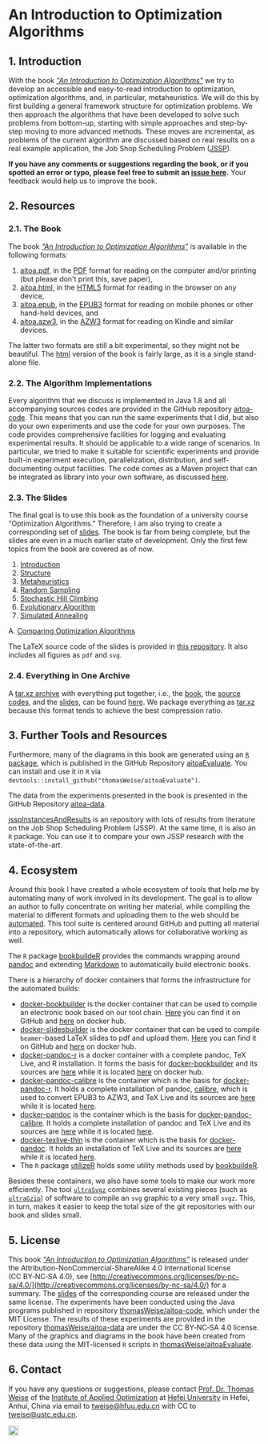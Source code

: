 # An Introduction to Optimization Algorithms

## 1. Introduction

With the book [*"An Introduction to Optimization Algorithms"*](http://thomasweise.github.io/aitoa/index.html) we try to develop an accessible and easy-to-read introduction to optimization, optimization algorithms, and, in particular, metaheuristics.
We will do this by first building a general framework structure for optimization problems.
We then approach the algorithms that have been developed to solve such problems from bottom-up, starting with simple approaches and step-by-step moving to more advanced methods.
These moves are incremental, as problems of the current algorithm are discussed based on real results on a real example application, the Job Shop Scheduling Problem ([JSSP](https://github.com/thomasWeise/jsspInstancesAndResults)).

**If you have any comments or suggestions regarding the book, or if you spotted an error or typo, please feel free to submit an [issue here](https://github.com/thomasWeise/aitoa/issues).**
Your feedback would help us to improve the book.

## 2. Resources

### 2.1. The Book

The book [*"An Introduction to Optimization Algorithms"*](http://thomasweise.github.io/aitoa/index.html) is available in the following formats:

1. [aitoa.pdf](http://thomasweise.github.io/aitoa/aitoa.pdf), in the [PDF](http://thomasweise.github.io/aitoa/aitoa.pdf) format for reading on the computer and/or printing (but please don't print this, save paper),
2. [aitoa.html](http://thomasweise.github.io/aitoa/aitoa.html), in the [HTML5](http://thomasweise.github.io/aitoa/aitoa.html) format for reading in the browser on any device,
3. [aitoa.epub](http://thomasweise.github.io/aitoa/aitoa.epub), in the [EPUB3](http://thomasweise.github.io/aitoa/aitoa.epub) format for reading on mobile phones or other hand-held devices, and
4. [aitoa.azw3](http://thomasweise.github.io/aitoa/aitoa.azw3), in the [AZW3](http://thomasweise.github.io/aitoa/aitoa.azw3) format for reading on Kindle and similar devices.

The latter two formats are still a bit experimental, so they might not be beautiful.
The [html](http://thomasweise.github.io/aitoa/aitoa.html) version of the book is fairly large, as it is a single stand-alone file.

### 2.2. The Algorithm Implementations

Every algorithm that we discuss is implemented in Java&nbsp;1.8 and all accompanying sources codes are provided in the GitHub repository [aitoa-code](http://github.com/thomasWeise/aitoa-code).
This means that you can run the same experiments that I did, but also do your own experiments and use the code for your own purposes.
The code provides comprehensive facilities for logging and evaluating experimental results.
It should be applicable to a wide range of scenarios.
In particular, we tried to make it suitable for scientific experiments and provide built-in experiment execution, parallelization, distribution, and self-documenting output facilities.
The code comes as a Maven project that can be integrated as library into your own software, as discussed [here](http://github.com/thomasWeise/aitoa-code).

### 2.3. The Slides

The final goal is to use this book as the foundation of a university course "Optimization Algorithms."
Therefore, I am also trying to create a corresponding set of [slides](https://thomasweise.github.io/aitoa-slides/).
The book is far from being complete, but the slides are even in a much earlier state of development.
Only the first few topics from the book are covered as of now.

1. [Introduction](https://thomasweise.github.io/aitoa-slides/01_introduction.pdf)
2. [Structure](https://thomasweise.github.io/aitoa-slides/02_structure.pdf)
3. [Metaheuristics](https://thomasweise.github.io/aitoa-slides/03_metaheuristics.pdf)
4. [Random Sampling](https://thomasweise.github.io/aitoa-slides/04_random_sampling.pdf)
5. [Stochastic Hill Climbing](https://thomasweise.github.io/aitoa-slides/05_stochastic_hill_climbing.pdf)
6. [Evolutionary Algorithm](https://thomasweise.github.io/aitoa-slides/06_evolutionary_algorithm.pdf)
7. [Simulated Annealing](https://thomasweise.github.io/aitoa-slides/07_simulated_annealing.pdf)

A. [Comparing Optimization Algorithms](https://thomasweise.github.io/aitoa-slides/A_comparing_optimization_algorithms.pdf)

The LaTeX source code of the slides is provided in [this repository](http://github.com/thomasWeise/aitoa-slides). 
It also includes all figures as `pdf` and `svg`.

### 2.4. Everything in One Archive

A [tar.xz archive](https://thomasweise.github.io/aitoa-slides/optimization_algorithms.tar.xz) with everything put together, i.e., the [book](http://thomasweise.github.io/aitoa/index.html), the [source codes](http://github.com/thomasWeise/aitoa-code), and the [slides](https://thomasweise.github.io/aitoa-slides/), can be found [here](https://thomasweise.github.io/aitoa-slides/optimization_algorithms.tar.xz).
We package everything as [tar.xz](https://thomasweise.github.io/aitoa-slides/optimization_algorithms.tar.xz) because this format tends to achieve the best compression ratio.

## 3. Further Tools and Resources

Furthermore, many of the diagrams in this book are generated using an [`R` package](http://github.com/thomasWeise/aitoaEvaluate), which is published in the GitHub Repository [aitoaEvaluate](http://github.com/thomasWeise/aitoaEvaluate).
You can install and use it in `R` via `devtools::install_github("thomasWeise/aitoaEvaluate")`.

The data from the experiments presented in the book is presented in the GitHub Repository [aitoa-data](http://github.com/thomasWeise/aitoa-data).

[jsspInstancesAndResults](https://github.com/thomasWeise/jsspInstancesAndResults) is an repository with lots of results from literature on the Job Shop Scheduling Problem (JSSP).
At the same time, it is also an `R` package.
You can use it to compare your own JSSP research with the state-of-the-art.

## 4. Ecosystem

Around this book I have created a whole ecosystem of tools that help me by automating many of work involved in its development.
The goal is to allow an author to fully concentrate on writing her material, while compiling the material to different formats and uploading them to the web should be [automated](https://www.linkedin.com/posts/thomas-weise-3297b139_thomasweisebookbuilder-activity-6593099811547906048-sUqT).
This tool suite is centered around GitHub and putting all material into a repository, which automatically allows for collaborative working as well.

The `R` package [bookbuildeR](http://github.com/thomasWeise/bookbuildeR) provides the commands wrapping around [pandoc](http://pandoc.org/) and extending [Markdown](http://pandoc.org/MANUAL.html#pandocs-markdown) to automatically build electronic books.

There is a hierarchy of docker containers that forms the infrastructure for the automated builds:

- [docker-bookbuilder](http://github.com/thomasWeise/docker-bookbuilder) is the docker container that can be used to compile an electronic book based on our tool chain. [Here](http://github.com/thomasWeise/docker-bookbuilder) you can find it on GitHub and [here](http://hub.docker.com/r/thomasweise/docker-bookbuilder/) on docker hub.
- [docker-slidesbuilder](http://github.com/thomasWeise/docker-slidesbuilder) is the docker container that can be used to compile `beamer`-based LaTeX slides to pdf and upload them. [Here](http://github.com/thomasWeise/docker-slidesbuilder) you can find it on GitHub and [here](http://hub.docker.com/r/thomasweise/docker-slidesbuilder/) on docker hub.
- [docker-pandoc-r](http://github.com/thomasWeise/docker-pandoc-r) is a docker container with a complete pandoc, TeX Live, and R installation. It forms the basis for [docker-bookbuilder](http://github.com/thomasWeise/docker-bookbuilder) and its sources are [here](http://github.com/thomasWeise/docker-pandoc-r) while it is located [here](http://hub.docker.com/r/thomasweise/docker-pandoc-r/) on docker hub.
- [docker-pandoc-calibre](http://github.com/thomasWeise/docker-pandoc-calibre) is the container which is the basis for [docker-pandoc-r](http://github.com/thomasWeise/docker-pandoc-r). It holds a complete installation of pandoc, [calibre](http://calibre-ebook.com), which is used to convert EPUB3 to AZW3, and TeX Live and its sources are [here](http://github.com/thomasWeise/docker-pandoc-calibre) while it is located [here](http://hub.docker.com/r/thomasweise/docker-pandoc-calibre/).
- [docker-pandoc](http://github.com/thomasWeise/docker-pandoc) is the container which is the basis for [docker-pandoc-calibre](http://github.com/thomasWeise/docker-pandoc-calibre). It holds a complete installation of pandoc and TeX Live and its sources are [here](http://github.com/thomasWeise/docker-pandoc) while it is located [here](http://hub.docker.com/r/thomasweise/docker-pandoc/).
- [docker-texlive-thin](http://github.com/thomasWeise/docker-texlive-thin) is the container which is the basis for [docker-pandoc](http://github.com/thomasWeise/docker-pandoc). It holds an installation of TeX Live and its sources are [here](http://github.com/thomasWeise/docker-texlive-thin) while it is located [here](http://hub.docker.com/r/thomasweise/docker-texlive-thin/).
- The `R` package [utilizeR](http://github.com/thomasWeise/utilizeR) holds some utility methods used by [bookbuildeR](http://github.com/thomasWeise/bookbuildeR). 

Besides these containers, we also have some tools to make our work more efficiently.
The tool [`ultraSvgz`](https://github.com/thomasWeise/ultraSvgz) combines several existing pieces (such as [`ultraGzip`](http://github.com/thomasWeise/ultraGzip)) of software to compile an `svg` graphic to a very small `svgz`.
This, in turn, makes it easier to keep the total size of the git repositories with our book and slides small.

## 5. License

This book [*"An Introduction to Optimization Algorithms"*](http://thomasweise.github.io/aitoa/index.html) is released under the Attribution-NonCommercial-ShareAlike 4.0 International license (CC&nbsp;BY&#8209;NC&#8209;SA&nbsp;4.0), see [http://creativecommons.org/licenses/by-nc-sa/4.0/](http://creativecommons.org/licenses/by-nc-sa/4.0/) for a summary.
The [slides](https://thomasweise.github.io/aitoa-slides/) of the corresponding course are released under the same license.
The experiments have been conducted using the Java programs published in repository [thomasWeise/aitoa-code](http://github.com/thomasWeise/aitoa-code), which under the MIT&nbsp;License.
The results of these experiments are provided in the repository [thomasWeise/aitoa-data](http://github.com/thomasWeise/aitoa-data) are under the CC&nbsp;BY&#8209;NC&#8209;SA&nbsp;4.0 license.
Many of the graphics and diagrams in the book have been created from these data using the MIT-licensed `R` scripts in  [thomasWeise/aitoaEvaluate](http://github.com/thomasWeise/aitoaEvaluate).

## 6. Contact

If you have any questions or suggestions, please contact
[Prof. Dr. Thomas Weise](http://iao.hfuu.edu.cn/team/director) of the
[Institute of Applied Optimization](http://iao.hfuu.edu.cn/) at
[Hefei University](http://www.hfuu.edu.cn) in
Hefei, Anhui, China via
email to [tweise@hfuu.edu.cn](mailto:tweise@hfuu.edu.cn) with CC to [tweise@ustc.edu.cn](mailto:tweise@ustc.edu.cn).

[<img alt="Travis CI Build Status" src="http://img.shields.io/travis/thomasWeise/betAndRun/master.svg" height="20"/>](http://travis-ci.org/thomasWeise/aitoa/)
